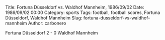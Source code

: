 Title: Fortuna Düsseldorf vs. Waldhof Mannheim, 1986/09/02
Date: 1986/09/02 00:00
Category: sports
Tags: football, football scores, Fortuna Düsseldorf, Waldhof Mannheim
Slug: fortuna-dusseldorf-vs-waldhof-mannheim
Author: carbonero


Fortuna Düsseldorf 2 - 0 Waldhof Mannheim
